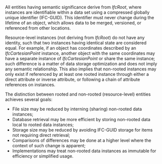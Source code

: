 All entities having semantic significance derive from _IfcRoot_, where instances are identifiable within a data set using a compressed globally unique identifier (IFC-GUID). This identifier must never change during the lifetime of an object, which allows data to be merged, versioned, or referenced from other locations.

Resource-level instances (not deriving from _IfcRoot_) do not have any identity, such that two instances having identical state are considered equal. For example, if an object has coordinates described by an _IfcCartesianPoint_ instance, another object with the same coordinates may have a separate instance of _IfcCartesianPoint_ or share the same instance; such difference is a matter of data storage optimization and does not imply any semantic relationship. This also implies that non-rooted instances may only exist if referenced by at least one rooted instance through either a direct attribute or inverse attribute, or following a chain of attribute references on instances.

The distinction between rooted and non-rooted (resource-level) entities achieves several goals:

* File size may be reduced by interning (sharing) non-rooted data instances;
* Database retrieval may be more efficient by storing non-rooted data local to rooted data instances;
* Storage size may be reduced by avoiding IFC-GUID storage for items not requiring direct retrieval;
* Comparisons of differences may be done at a higher level where the context of such change is apparent;
* Implementations may treat non-rooted data instances as immutable for efficiency or simplified usage.